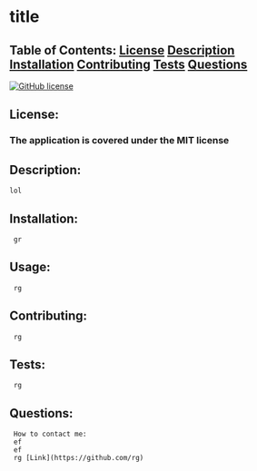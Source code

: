  
# title    


## Table of Contents: [License](#license)   [Description](#description)   [Installation](#installation)    [Contributing](#contributing)   [Tests](#tests)   [Questions](#questions)
[![GitHub license](https://img.shields.io/badge/license-MIT-blue.svg)](https://img.shields.io/badge/license-MIT-blue.svg)
## License: 
### The application is covered under the MIT license


## Description:
    lol

## Installation:
     gr

## Usage:
     rg



## Contributing:
     rg

## Tests:
     rg

## Questions:
     How to contact me:
     ef
     ef
     rg [Link](https://github.com/rg)
     